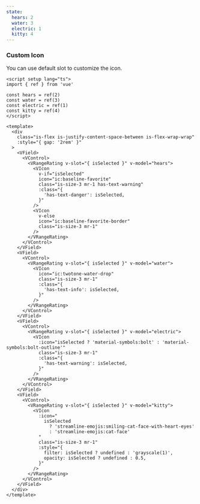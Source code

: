 ```yaml
---
state:
  hears: 2
  water: 3
  electric: 1
  kitty: 4
---
```


### Custom Icon

You can use default slot to customize the icon.

<!--code-->

```vue
<script setup lang="ts">
import { ref } from 'vue'

const hears = ref(2)
const water = ref(3)
const electric = ref(1)
const kitty = ref(4)
</script>

<template>
  <div
    class="is-flex is-justify-content-space-between is-flex-wrap-wrap"
    :style="{ gap: '2rem' }"
  >
    <VField>
      <VControl>
        <VRangeRating v-slot="{ isSelected }" v-model="hears">
          <VIcon
            v-if="isSelected"
            icon="ic:baseline-favorite"
            class="is-size-3 mr-1 has-text-warning"
            :class="{
              'has-text-danger': isSelected,
            }"
          />
          <VIcon
            v-else
            icon="ic:baseline-favorite-border"
            class="is-size-3 mr-1"
          />
        </VRangeRating>
      </VControl>
    </VField>
    <VField>
      <VControl>
        <VRangeRating v-slot="{ isSelected }" v-model="water">
          <VIcon
            icon="ic:twotone-water-drop"
            class="is-size-3 mr-1"
            :class="{
              'has-text-info': isSelected,
            }"
          />
        </VRangeRating>
      </VControl>
    </VField>
    <VField>
      <VControl>
        <VRangeRating v-slot="{ isSelected }" v-model="electric">
          <VIcon
            :icon="isSelected ? 'material-symbols:bolt' : 'material-symbols:bolt-outline'"
            class="is-size-3 mr-1"
            :class="{
              'has-text-warning': isSelected,
            }"
          />
        </VRangeRating>
      </VControl>
    </VField>
    <VField>
      <VControl>
        <VRangeRating v-slot="{ isSelected }" v-model="kitty">
          <VIcon
            :icon="
              isSelected
                ? 'streamline-emojis:smiling-cat-face-with-heart-eyes'
                : 'streamline-emojis:cat-face'
            "
            class="is-size-3 mr-1"
            :style="{
              filter: isSelected ? undefined : 'grayscale(1)',
              opacity: isSelected ? undefined : 0.5,
            }"
          />
        </VRangeRating>
      </VControl>
    </VField>
  </div>
</template>
```

<!--/code-->

<!--example-->

<div>
  <div
    class="is-flex is-justify-content-space-between is-flex-wrap-wrap"
    :style="{ gap: '2rem' }"
  >
    <VField>
      <VControl>
        <VRangeRating v-slot="{ isSelected }" v-model="frontmatter.state.hears">
          <VIcon
            v-if="isSelected"
            icon="ic:baseline-favorite"
            class="is-size-3 mr-1 has-text-warning"
            :class="{
              'has-text-danger': isSelected,
            }"
          />
          <VIcon v-else icon="ic:baseline-favorite-border" class="is-size-3 mr-1" />
        </VRangeRating>
      </VControl>
    </VField>
    <VField>
      <VControl>
        <VRangeRating v-slot="{ isSelected }" v-model="frontmatter.state.water">
          <VIcon
            icon="ic:twotone-water-drop"
            class="is-size-3 mr-1"
            :class="{
              'has-text-info': isSelected,
            }"
          />
        </VRangeRating>
      </VControl>
    </VField>
    <VField>
      <VControl>
        <VRangeRating v-slot="{ isSelected }" v-model="frontmatter.state.electric">
          <VIcon
            :icon="isSelected ? 'material-symbols:bolt' : 'material-symbols:bolt-outline'"
            class="is-size-3 mr-1"
            :class="{
              'has-text-warning': isSelected,
            }"
          />
        </VRangeRating>
      </VControl>
    </VField>
    <VField>
      <VControl>
        <VRangeRating v-slot="{ isSelected }" v-model="frontmatter.state.kitty">
          <VIcon
            :icon="
              isSelected
                ? 'streamline-emojis:smiling-cat-face-with-heart-eyes'
                : 'streamline-emojis:cat-face'
            "
            class="is-size-3 mr-1"
            :style="{
              filter: isSelected ? undefined : 'grayscale(1)',
              opacity: isSelected ? undefined : 0.5,
            }"
          />
        </VRangeRating>
      </VControl>
    </VField>
  </div>
</div>

<!--/example-->
